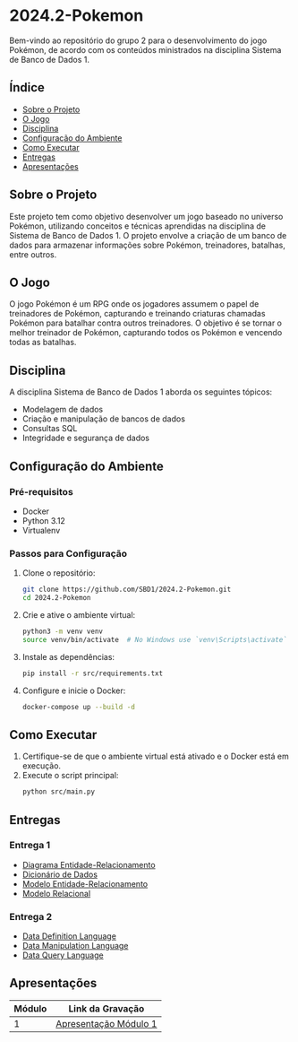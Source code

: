 # 2024.2-Pokemon

Bem-vindo ao repositório do grupo 2 para o desenvolvimento do jogo Pokémon, de acordo com os conteúdos ministrados na disciplina Sistema de Banco de Dados 1.

## Índice

- [Sobre o Projeto](#sobre-o-projeto)
- [O Jogo](#o-jogo)
- [Disciplina](#disciplina)
- [Configuração do Ambiente](#configuração-do-ambiente)
- [Como Executar](#como-executar)
- [Entregas](#entregas)
- [Apresentações](#apresentações)

## Sobre o Projeto

Este projeto tem como objetivo desenvolver um jogo baseado no universo Pokémon, utilizando conceitos e técnicas aprendidas na disciplina de Sistema de Banco de Dados 1. O projeto envolve a criação de um banco de dados para armazenar informações sobre Pokémon, treinadores, batalhas, entre outros.

## O Jogo

O jogo Pokémon é um RPG onde os jogadores assumem o papel de treinadores de Pokémon, capturando e treinando criaturas chamadas Pokémon para batalhar contra outros treinadores. O objetivo é se tornar o melhor treinador de Pokémon, capturando todos os Pokémon e vencendo todas as batalhas.

## Disciplina

A disciplina Sistema de Banco de Dados 1 aborda os seguintes tópicos:
- Modelagem de dados
- Criação e manipulação de bancos de dados
- Consultas SQL
- Integridade e segurança de dados


## Configuração do Ambiente

### Pré-requisitos

- Docker
- Python 3.12
- Virtualenv

### Passos para Configuração

1. Clone o repositório:
    ```sh
    git clone https://github.com/SBD1/2024.2-Pokemon.git
    cd 2024.2-Pokemon
    ```

2. Crie e ative o ambiente virtual:
    ```sh
    python3 -m venv venv
    source venv/bin/activate  # No Windows use `venv\Scripts\activate`
    ```

3. Instale as dependências:
    ```sh
    pip install -r src/requirements.txt
    ```

4. Configure e inicie o Docker:
    ```sh
    docker-compose up --build -d
    ```

## Como Executar

1. Certifique-se de que o ambiente virtual está ativado e o Docker está em execução.
2. Execute o script principal:
    ```sh
    python src/main.py
    ```

## Entregas

### Entrega 1
- [Diagrama Entidade-Relacionamento](https://github.com/SBD1/2024.2-Pokemon/blob/main/docs/Entrega%201/DER.md)
- [Dicionário de Dados](https://github.com/SBD1/2024.2-Pokemon/blob/main/docs/Entrega%201/DD.md)
- [Modelo Entidade-Relacionamento](https://github.com/SBD1/2024.2-Pokemon/blob/main/docs/Entrega%201/MER.md)
- [Modelo Relacional](https://github.com/SBD1/2024.2-Pokemon/blob/main/docs/Entrega%201/MREL.md)

### Entrega 2
- [Data Definition Language](https://github.com/SBD1/2024.2-Pokemon/blob/main/BD/01_Tabelas.sql)
- [Data Manipulation Language](https://github.com/SBD1/2024.2-Pokemon/blob/main/BD/02_Insert_sem_FK.sql)
- [Data Query Language](https://github.com/SBD1/2024.2-Pokemon/blob/main/BD/03_Consultas.sql)



## Apresentações
| Módulo | Link da Gravação                               |
|--------|------------------------------------------------|
| 1      | [Apresentação Módulo 1](https://www.youtube.com/watch?v=WyXHYP3-kAY) |
